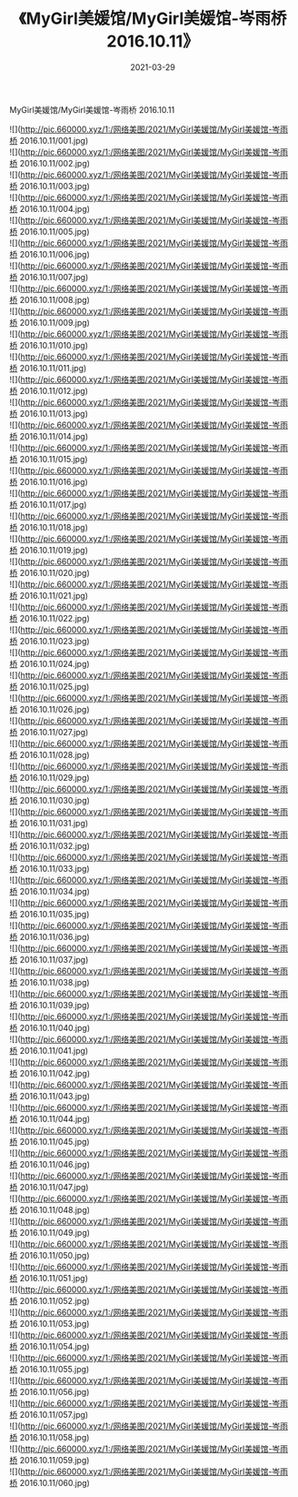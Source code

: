 ﻿---
layout: post
title:  《MyGirl美媛馆/MyGirl美媛馆-岑雨桥 2016.10.11》
date:   2021-03-29
img: http://pic.660000.xyz/1:/网络美图/2021/MyGirl美媛馆/MyGirl美媛馆-岑雨桥 2016.10.11/000.jpg
categories: [美女, 清纯, 唯美]
---

MyGirl美媛馆/MyGirl美媛馆-岑雨桥 2016.10.11

 ![](http://pic.660000.xyz/1:/网络美图/2021/MyGirl美媛馆/MyGirl美媛馆-岑雨桥 2016.10.11/001.jpg) <br>![](http://pic.660000.xyz/1:/网络美图/2021/MyGirl美媛馆/MyGirl美媛馆-岑雨桥 2016.10.11/002.jpg) <br>![](http://pic.660000.xyz/1:/网络美图/2021/MyGirl美媛馆/MyGirl美媛馆-岑雨桥 2016.10.11/003.jpg) <br>![](http://pic.660000.xyz/1:/网络美图/2021/MyGirl美媛馆/MyGirl美媛馆-岑雨桥 2016.10.11/004.jpg) <br>![](http://pic.660000.xyz/1:/网络美图/2021/MyGirl美媛馆/MyGirl美媛馆-岑雨桥 2016.10.11/005.jpg) <br>![](http://pic.660000.xyz/1:/网络美图/2021/MyGirl美媛馆/MyGirl美媛馆-岑雨桥 2016.10.11/006.jpg) <br>![](http://pic.660000.xyz/1:/网络美图/2021/MyGirl美媛馆/MyGirl美媛馆-岑雨桥 2016.10.11/007.jpg) <br>![](http://pic.660000.xyz/1:/网络美图/2021/MyGirl美媛馆/MyGirl美媛馆-岑雨桥 2016.10.11/008.jpg) <br>![](http://pic.660000.xyz/1:/网络美图/2021/MyGirl美媛馆/MyGirl美媛馆-岑雨桥 2016.10.11/009.jpg) <br>![](http://pic.660000.xyz/1:/网络美图/2021/MyGirl美媛馆/MyGirl美媛馆-岑雨桥 2016.10.11/010.jpg) <br>![](http://pic.660000.xyz/1:/网络美图/2021/MyGirl美媛馆/MyGirl美媛馆-岑雨桥 2016.10.11/011.jpg) <br>![](http://pic.660000.xyz/1:/网络美图/2021/MyGirl美媛馆/MyGirl美媛馆-岑雨桥 2016.10.11/012.jpg) <br>![](http://pic.660000.xyz/1:/网络美图/2021/MyGirl美媛馆/MyGirl美媛馆-岑雨桥 2016.10.11/013.jpg) <br>![](http://pic.660000.xyz/1:/网络美图/2021/MyGirl美媛馆/MyGirl美媛馆-岑雨桥 2016.10.11/014.jpg) <br>![](http://pic.660000.xyz/1:/网络美图/2021/MyGirl美媛馆/MyGirl美媛馆-岑雨桥 2016.10.11/015.jpg) <br>![](http://pic.660000.xyz/1:/网络美图/2021/MyGirl美媛馆/MyGirl美媛馆-岑雨桥 2016.10.11/016.jpg) <br>![](http://pic.660000.xyz/1:/网络美图/2021/MyGirl美媛馆/MyGirl美媛馆-岑雨桥 2016.10.11/017.jpg) <br>![](http://pic.660000.xyz/1:/网络美图/2021/MyGirl美媛馆/MyGirl美媛馆-岑雨桥 2016.10.11/018.jpg) <br>![](http://pic.660000.xyz/1:/网络美图/2021/MyGirl美媛馆/MyGirl美媛馆-岑雨桥 2016.10.11/019.jpg) <br>![](http://pic.660000.xyz/1:/网络美图/2021/MyGirl美媛馆/MyGirl美媛馆-岑雨桥 2016.10.11/020.jpg) <br>![](http://pic.660000.xyz/1:/网络美图/2021/MyGirl美媛馆/MyGirl美媛馆-岑雨桥 2016.10.11/021.jpg) <br>![](http://pic.660000.xyz/1:/网络美图/2021/MyGirl美媛馆/MyGirl美媛馆-岑雨桥 2016.10.11/022.jpg) <br>![](http://pic.660000.xyz/1:/网络美图/2021/MyGirl美媛馆/MyGirl美媛馆-岑雨桥 2016.10.11/023.jpg) <br>![](http://pic.660000.xyz/1:/网络美图/2021/MyGirl美媛馆/MyGirl美媛馆-岑雨桥 2016.10.11/024.jpg) <br>![](http://pic.660000.xyz/1:/网络美图/2021/MyGirl美媛馆/MyGirl美媛馆-岑雨桥 2016.10.11/025.jpg) <br>![](http://pic.660000.xyz/1:/网络美图/2021/MyGirl美媛馆/MyGirl美媛馆-岑雨桥 2016.10.11/026.jpg) <br>![](http://pic.660000.xyz/1:/网络美图/2021/MyGirl美媛馆/MyGirl美媛馆-岑雨桥 2016.10.11/027.jpg) <br>![](http://pic.660000.xyz/1:/网络美图/2021/MyGirl美媛馆/MyGirl美媛馆-岑雨桥 2016.10.11/028.jpg) <br>![](http://pic.660000.xyz/1:/网络美图/2021/MyGirl美媛馆/MyGirl美媛馆-岑雨桥 2016.10.11/029.jpg) <br>![](http://pic.660000.xyz/1:/网络美图/2021/MyGirl美媛馆/MyGirl美媛馆-岑雨桥 2016.10.11/030.jpg) <br>![](http://pic.660000.xyz/1:/网络美图/2021/MyGirl美媛馆/MyGirl美媛馆-岑雨桥 2016.10.11/031.jpg) <br>![](http://pic.660000.xyz/1:/网络美图/2021/MyGirl美媛馆/MyGirl美媛馆-岑雨桥 2016.10.11/032.jpg) <br>![](http://pic.660000.xyz/1:/网络美图/2021/MyGirl美媛馆/MyGirl美媛馆-岑雨桥 2016.10.11/033.jpg) <br>![](http://pic.660000.xyz/1:/网络美图/2021/MyGirl美媛馆/MyGirl美媛馆-岑雨桥 2016.10.11/034.jpg) <br>![](http://pic.660000.xyz/1:/网络美图/2021/MyGirl美媛馆/MyGirl美媛馆-岑雨桥 2016.10.11/035.jpg) <br>![](http://pic.660000.xyz/1:/网络美图/2021/MyGirl美媛馆/MyGirl美媛馆-岑雨桥 2016.10.11/036.jpg) <br>![](http://pic.660000.xyz/1:/网络美图/2021/MyGirl美媛馆/MyGirl美媛馆-岑雨桥 2016.10.11/037.jpg) <br>![](http://pic.660000.xyz/1:/网络美图/2021/MyGirl美媛馆/MyGirl美媛馆-岑雨桥 2016.10.11/038.jpg) <br>![](http://pic.660000.xyz/1:/网络美图/2021/MyGirl美媛馆/MyGirl美媛馆-岑雨桥 2016.10.11/039.jpg) <br>![](http://pic.660000.xyz/1:/网络美图/2021/MyGirl美媛馆/MyGirl美媛馆-岑雨桥 2016.10.11/040.jpg) <br>![](http://pic.660000.xyz/1:/网络美图/2021/MyGirl美媛馆/MyGirl美媛馆-岑雨桥 2016.10.11/041.jpg) <br>![](http://pic.660000.xyz/1:/网络美图/2021/MyGirl美媛馆/MyGirl美媛馆-岑雨桥 2016.10.11/042.jpg) <br>![](http://pic.660000.xyz/1:/网络美图/2021/MyGirl美媛馆/MyGirl美媛馆-岑雨桥 2016.10.11/043.jpg) <br>![](http://pic.660000.xyz/1:/网络美图/2021/MyGirl美媛馆/MyGirl美媛馆-岑雨桥 2016.10.11/044.jpg) <br>![](http://pic.660000.xyz/1:/网络美图/2021/MyGirl美媛馆/MyGirl美媛馆-岑雨桥 2016.10.11/045.jpg) <br>![](http://pic.660000.xyz/1:/网络美图/2021/MyGirl美媛馆/MyGirl美媛馆-岑雨桥 2016.10.11/046.jpg) <br>![](http://pic.660000.xyz/1:/网络美图/2021/MyGirl美媛馆/MyGirl美媛馆-岑雨桥 2016.10.11/047.jpg) <br>![](http://pic.660000.xyz/1:/网络美图/2021/MyGirl美媛馆/MyGirl美媛馆-岑雨桥 2016.10.11/048.jpg) <br>![](http://pic.660000.xyz/1:/网络美图/2021/MyGirl美媛馆/MyGirl美媛馆-岑雨桥 2016.10.11/049.jpg) <br>![](http://pic.660000.xyz/1:/网络美图/2021/MyGirl美媛馆/MyGirl美媛馆-岑雨桥 2016.10.11/050.jpg) <br>![](http://pic.660000.xyz/1:/网络美图/2021/MyGirl美媛馆/MyGirl美媛馆-岑雨桥 2016.10.11/051.jpg) <br>![](http://pic.660000.xyz/1:/网络美图/2021/MyGirl美媛馆/MyGirl美媛馆-岑雨桥 2016.10.11/052.jpg) <br>![](http://pic.660000.xyz/1:/网络美图/2021/MyGirl美媛馆/MyGirl美媛馆-岑雨桥 2016.10.11/053.jpg) <br>![](http://pic.660000.xyz/1:/网络美图/2021/MyGirl美媛馆/MyGirl美媛馆-岑雨桥 2016.10.11/054.jpg) <br>![](http://pic.660000.xyz/1:/网络美图/2021/MyGirl美媛馆/MyGirl美媛馆-岑雨桥 2016.10.11/055.jpg) <br>![](http://pic.660000.xyz/1:/网络美图/2021/MyGirl美媛馆/MyGirl美媛馆-岑雨桥 2016.10.11/056.jpg) <br>![](http://pic.660000.xyz/1:/网络美图/2021/MyGirl美媛馆/MyGirl美媛馆-岑雨桥 2016.10.11/057.jpg) <br>![](http://pic.660000.xyz/1:/网络美图/2021/MyGirl美媛馆/MyGirl美媛馆-岑雨桥 2016.10.11/058.jpg) <br>![](http://pic.660000.xyz/1:/网络美图/2021/MyGirl美媛馆/MyGirl美媛馆-岑雨桥 2016.10.11/059.jpg) <br>![](http://pic.660000.xyz/1:/网络美图/2021/MyGirl美媛馆/MyGirl美媛馆-岑雨桥 2016.10.11/060.jpg) <br>